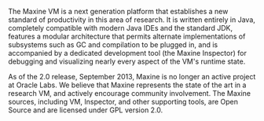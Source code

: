 The Maxine VM is a next generation platform that establishes a new standard of productivity in this area of research. It is written entirely in Java, completely compatible with modern Java IDEs and the standard JDK, features a modular architecture that permits alternate implementations of subsystems such as GC and compilation to be plugged in, and is accompanied by a dedicated development tool (the Maxine Inspector) for debugging and visualizing nearly every aspect of the VM's runtime state.

As of the 2.0 release, September 2013, Maxine is no longer an active project at Oracle Labs. We believe that Maxine represents the state of the art in a research VM, and actively encourage community involvement. The Maxine sources, including VM, Inspector, and other supporting tools, are Open Source and are licensed under GPL version 2.0.
